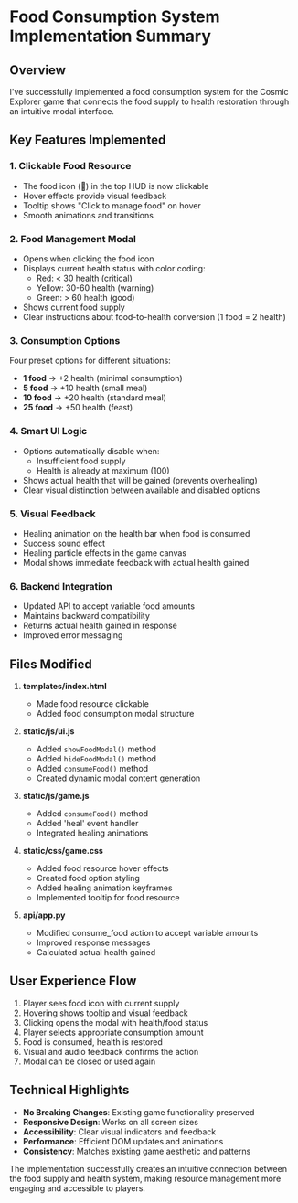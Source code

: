 # Food Consumption System Implementation Summary

## Overview
I've successfully implemented a food consumption system for the Cosmic Explorer game that connects the food supply to health restoration through an intuitive modal interface.

## Key Features Implemented

### 1. Clickable Food Resource
- The food icon (🍞) in the top HUD is now clickable
- Hover effects provide visual feedback
- Tooltip shows "Click to manage food" on hover
- Smooth animations and transitions

### 2. Food Management Modal
- Opens when clicking the food icon
- Displays current health status with color coding:
  - Red: < 30 health (critical)
  - Yellow: 30-60 health (warning)
  - Green: > 60 health (good)
- Shows current food supply
- Clear instructions about food-to-health conversion (1 food = 2 health)

### 3. Consumption Options
Four preset options for different situations:
- **1 food** → +2 health (minimal consumption)
- **5 food** → +10 health (small meal)
- **10 food** → +20 health (standard meal)
- **25 food** → +50 health (feast)

### 4. Smart UI Logic
- Options automatically disable when:
  - Insufficient food supply
  - Health is already at maximum (100)
- Shows actual health that will be gained (prevents overhealing)
- Clear visual distinction between available and disabled options

### 5. Visual Feedback
- Healing animation on the health bar when food is consumed
- Success sound effect
- Healing particle effects in the game canvas
- Modal shows immediate feedback with actual health gained

### 6. Backend Integration
- Updated API to accept variable food amounts
- Maintains backward compatibility
- Returns actual health gained in response
- Improved error messaging

## Files Modified

1. **templates/index.html**
   - Made food resource clickable
   - Added food consumption modal structure

2. **static/js/ui.js**
   - Added `showFoodModal()` method
   - Added `hideFoodModal()` method
   - Added `consumeFood()` method
   - Created dynamic modal content generation

3. **static/js/game.js**
   - Added `consumeFood()` method
   - Added 'heal' event handler
   - Integrated healing animations

4. **static/css/game.css**
   - Added food resource hover effects
   - Created food option styling
   - Added healing animation keyframes
   - Implemented tooltip for food resource

5. **api/app.py**
   - Modified consume_food action to accept variable amounts
   - Improved response messages
   - Calculated actual health gained

## User Experience Flow

1. Player sees food icon with current supply
2. Hovering shows tooltip and visual feedback
3. Clicking opens the modal with health/food status
4. Player selects appropriate consumption amount
5. Food is consumed, health is restored
6. Visual and audio feedback confirms the action
7. Modal can be closed or used again

## Technical Highlights

- **No Breaking Changes**: Existing game functionality preserved
- **Responsive Design**: Works on all screen sizes
- **Accessibility**: Clear visual indicators and feedback
- **Performance**: Efficient DOM updates and animations
- **Consistency**: Matches existing game aesthetic and patterns

The implementation successfully creates an intuitive connection between the food supply and health system, making resource management more engaging and accessible to players.